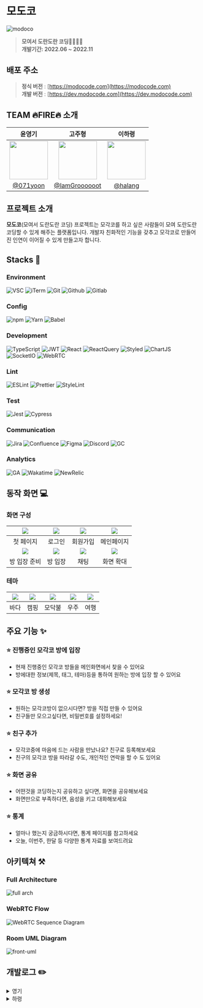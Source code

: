 # 모도코

<img src="https://user-images.githubusercontent.com/66371206/184502359-9e21d760-282d-4d0e-a19b-d3814cbb9aa8.png" title="modoco"/>

> **모여서 도란도란 코딩👨‍💻👩‍💻** <br/> **개발기간: 2022.06 ~ 2022.11**

## 배포 주소

> **정식 버전** : [https://modocode.com](https://modocode.com) <br /> **개발 버전** : [https://dev.modocode.com](https://dev.modocode.com)

## TEAM 🔥FIRE🔥 소개

|                                     윤영기                                     |                                      고주형                                      |                                     이하령                                     |
| :----------------------------------------------------------------------------: | :------------------------------------------------------------------------------: | :----------------------------------------------------------------------------: |
| <img width="100px" src="https://avatars.githubusercontent.com/u/66371206?v=4"> | <img width="100px" src="https://avatars.githubusercontent.com/u/38830620?v=4" /> | <img width="100px" src="https://avatars.githubusercontent.com/u/64428916?v=4"> |
|                     [@071yoon](https://github.com/071yoon)                     |                 [@IamGroooooot](https://github.com/IamGroooooot)                 |                   [@halang](https://github.com/haryung-lee)                    |

## 프로젝트 소개

**모도코**(모여서 도란도란 코딩) 프로젝트는 모각코를 하고 싶은 사람들이 모여 도란도란 코딩할 수 있게 해주는 플랫폼입니다. 개발자 친화적인 기능을 갖추고 모각코로 만들어진 인연이 이어질 수 있게 만들고자 합니다.

## Stacks 🚀

### Environment

![VSC](https://img.shields.io/badge/VSCode-0078D4?style=for-the-badge&logo=visual%20studio%20code&logoColor=white) ![iTerm](https://img.shields.io/badge/iTerm2-000000?style=for-the-badge&logo=iterm2&logoColor=white) ![Git](https://img.shields.io/badge/GIT-E44C30?style=for-the-badge&logo=git&logoColor=white) ![Github](https://img.shields.io/badge/GitHub-100000?style=for-the-badge&logo=github&logoColor=white) ![Gitlab](https://img.shields.io/badge/GitLab-330F63?style=for-the-badge&logo=gitlab&logoColor=white)

### Config

![npm](https://img.shields.io/badge/npm-CB3837?style=for-the-badge&logo=npm&logoColor=white) ![Yarn](https://img.shields.io/badge/Yarn-2C8EBB?style=for-the-badge&logo=yarn&logoColor=white) ![Babel](https://img.shields.io/badge/Babel-F9DC3E?style=for-the-badge&logo=babel&logoColor=white)

### Development

![TypeScript](https://img.shields.io/badge/TypeScript-007ACC?style=for-the-badge&logo=typescript&logoColor=white) ![JWT](https://img.shields.io/badge/JWT-000000?style=for-the-badge&logo=JSON%20web%20tokens&logoColor=white) ![React](https://img.shields.io/badge/React-20232A?style=for-the-badge&logo=react&logoColor=61DAFB) ![ReactQuery](https://img.shields.io/badge/React--Query-FF4154?style=for-the-badge&logo=ReactQuery&logoColor=61DAFB) ![Styled](https://img.shields.io/badge/styled--components-DB7093?style=for-the-badge&logo=styled-components&logoColor=white) ![ChartJS](https://img.shields.io/badge/Chart.js-FF6384?style=for-the-badge&logo=chartdotjs&logoColor=white) ![SocketIO](https://img.shields.io/badge/Socket.io-010101?&style=for-the-badge&logo=Socket.io&logoColor=white) ![WebRTC](https://img.shields.io/badge/WebRTC-333333?&style=for-the-badge&logo=WebRTC&logoColor=white)

### Lint

![ESLint](https://img.shields.io/badge/eslint-3A33D1?style=for-the-badge&logo=eslint&logoColor=white) ![Prettier](https://img.shields.io/badge/prettier-1A2C34?style=for-the-badge&logo=prettier&logoColor=F7BA3E) ![StyleLint](https://img.shields.io/badge/stylelint-000?style=for-the-badge&logo=stylelint&logoColor=white)

### Test

![Jest](https://img.shields.io/badge/Jest-C21325?style=for-the-badge&logo=jest&logoColor=white) ![Cypress](https://img.shields.io/badge/Cypress-17202C?style=for-the-badge&logo=cypress&logoColor=white)

### Communication

![Jira](https://img.shields.io/badge/Jira-0052CC?style=for-the-badge&logo=Jira&logoColor=white) ![Confluence](https://img.shields.io/badge/Confluence-172B4D?style=for-the-badge&logo=Confluence&logoColor=white) ![Figma](https://img.shields.io/badge/Figma-F24E1E?style=for-the-badge&logo=figma&logoColor=white) ![Discord](https://img.shields.io/badge/Discord-5865F2?style=for-the-badge&logo=discord&logoColor=white) ![GC](https://img.shields.io/badge/Google--Calendar-4285F4?style=for-the-badge&logo=GoogleCalendar&logoColor=white)

### Analytics

![GA](https://img.shields.io/badge/Google%20Analytics-E37400?style=for-the-badge&logo=google%20analytics&logoColor=white) ![Wakatime](https://img.shields.io/badge/WakaTime-000000?style=for-the-badge&logo=WakaTime&logoColor=white) ![NewRelic](https://img.shields.io/badge/New--Relic-008C99?style=for-the-badge&logo=NewRelic&logoColor=white)

## 동작 화면 💻

### 화면 구성

| <img src="https://user-images.githubusercontent.com/66371206/184502873-49230f1e-0317-489e-8bec-96c0c71053a2.png" /> | <img src="https://user-images.githubusercontent.com/66371206/184502903-155d0c32-ce91-472c-ae75-6c30590636a5.png" /> | <img src="https://user-images.githubusercontent.com/66371206/184502965-a51c409b-8bdc-4ef9-94ee-6ac9e4c416e9.png" /> |  <img src="https://user-images.githubusercontent.com/66371206/184502995-bb3378a7-bd06-4cc1-b5c5-02d46d043d77.png">  |
| :-----------------------------------------------------------------------------------------------------------------: | :-----------------------------------------------------------------------------------------------------------------: | :-----------------------------------------------------------------------------------------------------------------: | :-----------------------------------------------------------------------------------------------------------------: |
|                                                      첫 페이지                                                      |                                                       로그인                                                        |                                                      회원가입                                                       |                                                     메인페이지                                                      |
|  <img src="https://user-images.githubusercontent.com/66371206/184503035-c86ea336-837a-42c5-8ac2-f91ce4661c56.png">  | <img src="https://user-images.githubusercontent.com/66371206/184503095-cf0910c0-9afc-4a34-aa4a-2766594c0038.png" /> | <img src="https://user-images.githubusercontent.com/66371206/184503129-2f0b4358-e974-4a5a-bb6b-80b62a76ef59.png" /> | <img src="https://user-images.githubusercontent.com/66371206/184503155-0fff3142-75ae-442e-8219-cba00b8ac8c0.png" /> |
|                                                    방 입장 준비                                                     |                                                       방 입장                                                       |                                                        채팅                                                         |                                                      화면 확대                                                      |

### 테마

| <img src="https://user-images.githubusercontent.com/66371206/184503229-872ef0ec-eab2-4152-94a8-58bb7c28a75b.png" /> | <img src="https://user-images.githubusercontent.com/66371206/184503245-1f3b6c41-e327-413b-baeb-f879ca0fb410.png" /> | <img src="https://user-images.githubusercontent.com/66371206/184503291-2fee6898-2dc8-48cc-8d09-078f4d335431.png" /> | <img src="https://user-images.githubusercontent.com/66371206/184503310-6224d543-3bb3-4812-9f40-d2f66e431ee2.png" /> | <img src="https://user-images.githubusercontent.com/66371206/184503380-3f9eaaba-17d9-4889-8fc8-c6ff24c419a2.png" /> |
| :-----------------------------------------------------------------------------------------------------------------: | :-----------------------------------------------------------------------------------------------------------------: | :-----------------------------------------------------------------------------------------------------------------: | :-----------------------------------------------------------------------------------------------------------------: | :-----------------------------------------------------------------------------------------------------------------: |
|                                                        바다                                                         |                                                        캠핑                                                         |                                                       모닥불                                                        |                                                        우주                                                         |                                                        여행                                                         |

## 주요 기능 ✨

### ⭐️ 진행중인 모각코 방에 입장

- 현재 진행중인 모각코 방들을 메인화면에서 찾을 수 있어요
- 방에대한 정보(제목, 태그, 테마)등을 통하여 원하는 방에 입장 할 수 있어요

### ⭐️ 모각코 방 생성

- 원하는 모각코방이 없으시다면? 방을 직접 만들 수 있어요
- 친구들만 모으고싶다면, 비밀번호를 설정하세요!

### ⭐️ 친구 추가

- 모각코중에 마음에 드는 사람을 만났나요? 친구로 등록해보세요
- 친구의 모각코 방을 따라갈 수도, 개인적인 연락을 할 수 도 있어요

### ⭐️ 화면 공유

- 어떤것을 코딩하는지 공유하고 싶다면, 화면을 공유해보세요
- 화면만으로 부족하다면, 음성을 키고 대화해보세요

### ⭐️ 통계

- 얼마나 했는지 궁금하시다면, 통계 페이지를 참고하세요
- 오늘, 이번주, 한달 등 다양한 통계 자료를 보여드려요

## 아키텍쳐 ⚒

### Full Architecture

![full arch](https://user-images.githubusercontent.com/66371206/185145423-00937aee-eb35-46e7-85e0-a5aa5e372794.png)

### WebRTC Flow

![WebRTC Sequence Diagram](https://user-images.githubusercontent.com/66371206/185143244-142999a6-9f58-4e56-90ef-598782d7f420.png)

### Room UML Diagram

![front-uml](https://user-images.githubusercontent.com/66371206/185362989-de738d7f-dbce-43d1-9a73-b2cb75eb804b.png)

## 개발로그 ✏️

<details>
<summary>영기</summary>

[![071yoon's GitHub stats](https://velog-readme-stats.vercel.app/api?name=071yoon&slug=Typescript-에서-Zustand-배우기)](https://velog.io/@071yoon/Typescript-%EC%97%90%EC%84%9C-Zustand-%EB%B0%B0%EC%9A%B0%EA%B8%B0)

[![071yoon's GitHub stats](https://velog-readme-stats.vercel.app/api?name=071yoon&slug=Typescript-React-Styled-Component-환경에서-Font-적용하기)](https://velog.io/@071yoon/Typescript-React-Styled-Component-%ED%99%98%EA%B2%BD%EC%97%90%EC%84%9C-Font-%EC%A0%81%EC%9A%A9%ED%95%98%EA%B8%B0)

[![071yoon's GitHub stats](https://velog-readme-stats.vercel.app/api?name=071yoon&slug=React-Horizontal-Scroll-구현)](https://velog.io/@071yoon/React-Horizontal-Scroll-%EA%B5%AC%ED%98%84)

[![071yoon's GitHub stats](https://velog-readme-stats.vercel.app/api?name=071yoon&slug=React-Volume-Slide-만들기)](https://velog.io/@071yoon/React-Volume-Slide-%EB%A7%8C%EB%93%A4%EA%B8%B0)

[![071yoon's GitHub stats](https://velog-readme-stats.vercel.app/api?name=071yoon&slug=커스텀-드랍다운-애니메이션을-만들어보자)](https://velog.io/@071yoon/%EC%BB%A4%EC%8A%A4%ED%85%80-%EB%93%9C%EB%9E%8D%EB%8B%A4%EC%9A%B4-%EC%95%A0%EB%8B%88%EB%A9%94%EC%9D%B4%EC%85%98%EC%9D%84-%EB%A7%8C%EB%93%A4%EC%96%B4%EB%B3%B4%EC%9E%90)

[![071yoon's GitHub stats](https://velog-readme-stats.vercel.app/api?name=071yoon&slug=브라우저에서-오디오-입출력-제어하기)](https://velog.io/@071yoon/%EB%B8%8C%EB%9D%BC%EC%9A%B0%EC%A0%80%EC%97%90%EC%84%9C-%EC%98%A4%EB%94%94%EC%98%A4-%EC%9E%85%EC%B6%9C%EB%A0%A5-%EC%A0%9C%EC%96%B4%ED%95%98%EA%B8%B0)

[![071yoon's GitHub stats](https://velog-readme-stats.vercel.app/api?name=071yoon&slug=리액트-unit-test를-진행해보자)](https://velog.io/@071yoon/%EB%A6%AC%EC%95%A1%ED%8A%B8-unit-test%EB%A5%BC-%EC%A7%84%ED%96%89%ED%95%B4%EB%B3%B4%EC%9E%90)

[![071yoon's GitHub stats](https://velog-readme-stats.vercel.app/api?name=071yoon&slug=React로-오디오-비주얼라이저-만들기)](https://velog.io/@071yoon/React%EB%A1%9C-%EC%98%A4%EB%94%94%EC%98%A4-%EB%B9%84%EC%A3%BC%EC%96%BC%EB%9D%BC%EC%9D%B4%EC%A0%80-%EB%A7%8C%EB%93%A4%EA%B8%B0)

</details>

<details>
<summary>하령</summary>

[![halang's GitHub stats](https://velog-readme-stats.vercel.app/api?name=lhr4884&slug=Chart.js를-이용해-그래프를-만들어보자)](https://velog.io/@lhr4884/Chart.js%EB%A5%BC-%EC%9D%B4%EC%9A%A9%ED%95%B4-%EA%B7%B8%EB%9E%98%ED%94%84%EB%A5%BC-%EB%A7%8C%EB%93%A4%EC%96%B4%EB%B3%B4%EC%9E%90)

[![halang's GitHub stats](https://velog-readme-stats.vercel.app/api?name=lhr4884&slug=모달창-만들기-드롭다운-구현하기)](https://velog.io/@lhr4884/모달창-만들기-드롭다운-구현하기)

[![halang's GitHub stats](https://velog-readme-stats.vercel.app/api?name=lhr4884&slug=모달창-만들기-드롭다운-구현하기)](https://velog.io/@lhr4884/모달창-만들기-드롭다운-구현하기)

[![halang's GitHub stats](https://velog-readme-stats.vercel.app/api?name=lhr4884&slug=velog에서-사용하는-태그-입력-기능-만들기)](https://velog.io/@lhr4884/velog%EC%97%90%EC%84%9C-%EC%82%AC%EC%9A%A9%ED%95%98%EB%8A%94-%ED%83%9C%EA%B7%B8-%EC%9E%85%EB%A0%A5-%EA%B8%B0%EB%8A%A5-%EB%A7%8C%EB%93%A4%EA%B8%B0)

[![halang's GitHub stats](https://velog-readme-stats.vercel.app/api?name=lhr4884&slug=초대-링크-만들기-AWS-Lambda와-API-gateway로-api-만들기)](https://velog.io/@lhr4884/%EC%B4%88%EB%8C%80-%EB%A7%81%ED%81%AC-%EB%A7%8C%EB%93%A4%EA%B8%B0-AWS-Lambda%EC%99%80-API-gateway%EB%A1%9C-api-%EB%A7%8C%EB%93%A4%EA%B8%B0)

</details>
